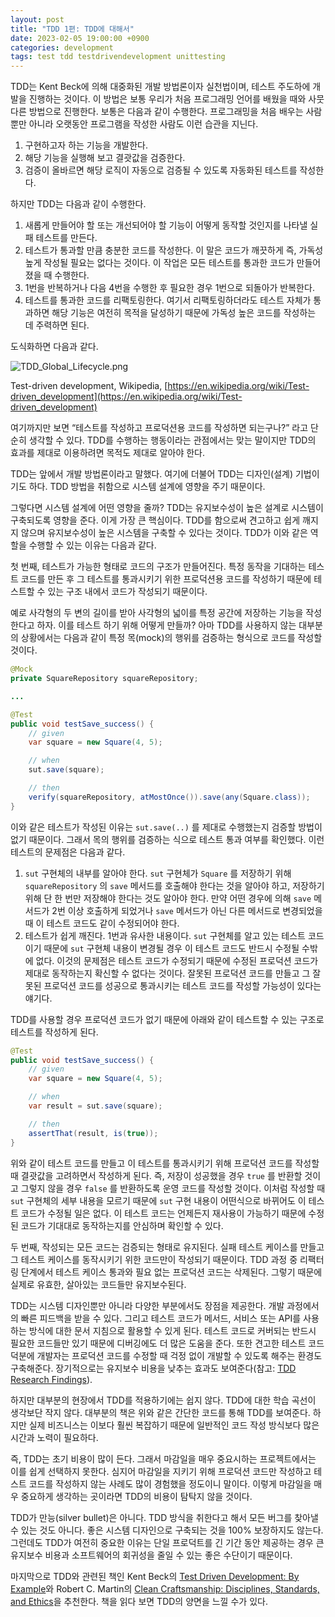 ```yaml
---
layout: post
title: "TDD 1편: TDD에 대해서"
date: 2023-02-05 19:00:00 +0900
categories: development
tags: test tdd testdrivendevelopment unittesting
---
```


TDD는 Kent Beck에 의해 대중화된 개발 방법론이자 실천법이며, 테스트 주도하에 개발을 진행하는 것이다. 이 방법은 보통 우리가 처음 프로그래밍 언어를 배웠을 때와 사뭇 다른 방법으로 진행한다. 보통은 다음과 같이 수행한다. 프로그래밍을 처음 배우는 사람뿐만 아니라 오랫동안 프로그램을 작성한 사람도 이런 습관을 지닌다.

1. 구현하고자 하는 기능을 개발한다.
2. 해당 기능을 실행해 보고 결괏값을 검증한다.
3. 검증이 올바르면 해당 로직이 자동으로 검증될 수 있도록 자동화된 테스트를 작성한다.

하지만 TDD는 다음과 같이 수행한다.

1. 새롭게 만들어야 할 또는 개선되어야 할 기능이 어떻게 동작할 것인지를 나타낼 실패 테스트를 만든다.
2. 테스트가 통과할 만큼 충분한 코드를 작성한다. 이 말은 코드가 깨끗하게 즉, 가독성 높게 작성될 필요는 없다는 것이다. 이 작업은 모든 테스트를 통과한 코드가 만들어졌을 때 수행한다.
3. 1번을 반복하거나 다음 4번을 수행한 후 필요한 경우 1번으로 되돌아가 반복한다.
4. 테스트를 통과한 코드를 리팩토링한다. 여기서 리팩토링하더라도 테스트 자체가 통과하면 해당 기능은 여전히 목적을 달성하기 때문에 가독성 높은 코드를 작성하는 데 주력하면 된다.

도식화하면 다음과 같다.

![TDD_Global_Lifecycle.png](https://upload.wikimedia.org/wikipedia/commons/0/0b/TDD_Global_Lifecycle.png)

Test-driven development, Wikipedia, [https://en.wikipedia.org/wiki/Test-driven_development](https://en.wikipedia.org/wiki/Test-driven_development)

여기까지만 보면 “테스트를 작성하고 프로덕션용 코드를 작성하면 되는구나?” 라고 단순히 생각할 수 있다. TDD를 수행하는 행동이라는 관점에서는 맞는 말이지만 TDD의 효과를 제대로 이용하려면 목적도 제대로 알아야 한다.

TDD는 앞에서 개발 방법론이라고 말했다. 여기에 더불어 TDD는 디자인(설계) 기법이기도 하다. TDD 방법을 취함으로 시스템 설계에 영향을 주기 때문이다.

그렇다면 시스템 설계에 어떤 영향을 줄까? TDD는 유지보수성이 높은 설계로 시스템이 구축되도록 영향을 준다. 이게 가장 큰 핵심이다. TDD를 함으로써 견고하고 쉽게 깨지지 않으며 유지보수성이 높은 시스템을 구축할 수 있다는 것이다. TDD가 이와 같은 역할을 수행할 수 있는 이유는 다음과 같다.

첫 번째, 테스트가 가능한 형태로 코드의 구조가 만들어진다. 특정 동작을 기대하는 테스트 코드를 만든 후 그 테스트를 통과시키기 위한 프로덕션용 코드를 작성하기 때문에 테스트할 수 있는 구조 내에서 코드가 작성되기 때문이다.

예로 사각형의 두 변의 길이를 받아 사각형의 넓이를 특정 공간에 저장하는 기능을 작성한다고 하자. 이를 테스트 하기 위해 어떻게 만들까? 아마 TDD를 사용하지 않는 대부분의 상황에서는 다음과 같이 특정 목(mock)의 행위를 검증하는 형식으로 코드를 작성할 것이다.

```java
@Mock
private SquareRepository squareRepository;

...

@Test
public void testSave_success() {
    // given
    var square = new Square(4, 5);

    // when
    sut.save(square);

    // then
    verify(squareRepository, atMostOnce()).save(any(Square.class));
}
```

이와 같은 테스트가 작성된 이유는 `sut.save(..)` 를 제대로 수행했는지 검증할 방법이 없기 때문이다. 그래서 목의 행위를 검증하는 식으로 테스트 통과 여부를 확인했다. 이런 테스트의 문제점은 다음과 같다.

1. `sut` 구현체의 내부를 알아야 한다. `sut` 구현체가 `Square` 를 저장하기 위해 `squareRepository` 의 `save` 메서드를 호출해야 한다는 것을 알아야 하고, 저장하기 위해 단 한 번만 저장해야 한다는 것도 알아야 한다. 만약 어떤 경우에 의해 `save` 메서드가 2번 이상 호출하게 되었거나 `save` 메서드가 아닌 다른 메서드로 변경되었을 때 이 테스트 코드도 같이 수정되어야 한다.
2. 테스트가 쉽게 깨진다. 1번과 유사한 내용이다. `sut` 구현체를 알고 있는 테스트 코드이기 때문에 `sut` 구현체 내용이 변경될 경우 이 테스트 코드도 반드시 수정될 수밖에 없다. 이것의 문제점은 테스트 코드가 수정되기 때문에 수정된 프로덕션 코드가 제대로 동작하는지 확신할 수 없다는 것이다. 잘못된 프로덕션 코드를 만들고 그 잘못된 프로덕션 코드를 성공으로 통과시키는 테스트 코드를 작성할 가능성이 있다는 얘기다.

TDD를 사용할 경우 프로덕션 코드가 없기 때문에 아래와 같이 테스트할 수 있는 구조로 테스트를 작성하게 된다.

```java
@Test
public void testSave_success() {
    // given
    var square = new Square(4, 5);

    // when
    var result = sut.save(square);

    // then
    assertThat(result, is(true));
}
```

위와 같이 테스트 코드를 만들고 이 테스트를 통과시키기 위해 프로덕션 코드를 작성할 때 결괏값을 고려하면서 작성하게 된다. 즉, 저장이 성공했을 경우 `true` 를 반환할 것이고 그렇지 않을 경우 `false` 를 반환하도록 운영 코드를 작성할 것이다. 이처럼 작성할 때 `sut` 구현체의 세부 내용을 모르기 때문에 `sut` 구현 내용이 어떤식으로 바뀌어도 이 테스트 코드가 수정될 일은 없다. 이 테스트 코드는 언제든지 재사용이 가능하기 때문에 수정된 코드가 기대대로 동작하는지를 안심하며 확인할 수 있다.

두 번째, 작성되는 모든 코드는 검증되는 형태로 유지된다. 실패 테스트 케이스를 만들고 그 테스트 케이스를 동작시키기 위한 코드만이 작성되기 때문이다. TDD 과정 중 리팩터링 단계에서 테스트 케이스 통과와 필요 없는 프로덕션 코드는 삭제된다. 그렇기 때문에 실제로 유효한, 살아있는 코드들만 유지보수된다.

TDD는 시스템 디자인뿐만 아니라 다양한 부분에서도 장점을 제공한다. 개발 과정에서의 빠른 피드백을 받을 수 있다. 그리고 테스트 코드가 메서드, 서비스 또는 API를 사용하는 방식에 대한 문서 지침으로 활용할 수 있게 된다. 테스트 코드로 커버되는 반드시 필요한 코드들만 있기 때문에 디버깅에도 더 많은 도움을 준다. 또한 견고한 테스트 코드 덕분에 개발자는 프로덕션 코드를 수정할 때 걱정 없이 개발할 수 있도록 해주는 환경도 구축해준다. 장기적으로는 유지보수 비용을 낮추는 효과도 보여준다(참고: [TDD Research Findings](https://weblogs.asp.net/mhawley/114005)).

하지만 대부분의 현장에서 TDD를 적용하기에는 쉽지 않다. TDD에 대한 학습 곡선이 생각보단 작지 않다. 대부분의 책은 위와 같은 간단한 코드를 통해 TDD를 보여준다. 하지만 실제 비즈니스는 이보다 훨씬 복잡하기 때문에 일반적인 코드 작성 방식보다 많은 시간과 노력이 필요하다.

즉, TDD는 초기 비용이 많이 든다. 그래서 마감일을 매우 중요시하는 프로젝트에서는 이를 쉽게 선택하지 못한다. 심지어 마감일을 지키기 위해 프로덕션 코드만 작성하고 테스트 코드를 작성하지 않는 사례도 많이 경험했을 정도이니 말이다. 이렇게 마감일을 매우 중요하게 생각하는 곳이라면 TDD의 비용이 탐탁지 않을 것이다.

TDD가 만능(silver bullet)은 아니다. TDD 방식을 취한다고 해서 모든 버그를 찾아낼 수 있는 것도 아니다. 좋은 시스템 디자인으로 구축되는 것을 100% 보장하지도 않는다. 그런데도 TDD가 여전히 중요한 이유는 단일 프로덕트를 긴 기간 동안 제공하는 경우 큰 유지보수 비용과 소프트웨어의 회귀성을 줄일 수 있는 좋은 수단이기 때문이다.

마지막으로 TDD와 관련된 책인 Kent Beck의 [Test Driven Development: By Example](https://www.amazon.com/gp/product/B095SQ9WP4)와 Robert C. Martin의 [Clean Craftsmanship: Disciplines, Standards, and Ethics](https://www.amazon.com/dp/B095C16LSW/)을 추천한다. 책을 읽다 보면 TDD의 양면을 느낄 수가 있다.